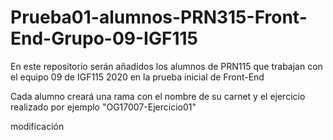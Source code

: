 # Prueba01-alumnos-PRN315-Front-End-Grupo-09-IGF115
En este repositorio serán añadidos los alumnos de PRN115 que trabajan con el equipo 09 de IGF115 2020 en la prueba inicial de Front-End 

Cada alumno creará una rama con el nombre de su carnet y el ejercicio realizado por ejemplo "OG17007-Ejercicio01" 

modificación

